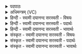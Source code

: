 <details><summary>पदपाठः</summary>

ब्रा॒ह्म॑णासः। पित॑रः। सोम्यासः॑। शि॒वेऽइति॑ शि॒वे। नः॒। द्यावा॑पृथि॒वीऽइति॒ द्यावा॑पृथि॒वी। अ॒ने॒हसा॑। पू॒षा। नः॒। पा॒तु॒। दु॒रि॒तादिति॑ दुःऽइ॒तात् ऋ॒ता॒वृ॒धः॒। ऋ॒त॒वृध॒ इत्यृ॑तऽवृधः। रक्ष॑। माकिः॑। न॒। अ॒घश॑ꣳस॒ इत्य॒घऽश॑ꣳसः। ई॒श॒त॒। ४७।
</details>

<details><summary>अधिमन्त्रम् (VC)</summary>

- धनुर्वेदाऽध्यापका देवताः
- भारद्वाज ऋषिः
- विराड्जगती
- निषादः
</details>

<details><summary>हिन्दी - स्वामी दयानन्द सरस्वती  - विषयः</summary>

किनका सत्कार करना चाहिए, इस विषय को अगले मन्त्र में कहा है ॥
</details>

<details><summary>हिन्दी - स्वामी दयानन्द सरस्वती  - पदार्थः</summary>

पदार्थान्वयभाषाः -  हे मनुष्यो ! जो (सोम्यासः) उत्तम आनन्दकारक गुणों के योग्य (ऋतावृधः) सत्य को बढ़ानेवाले (पितरः) रक्षक (ब्राह्मणासः) वेद और ईश्वर के जानने हारे विद्वान् जन (नः) हमारे लिए कल्याण करने हारे और (अनेहसा) कारणरूप से अविनाशी (द्यावापृथिवी) प्रकाश-पृथिवी (शिवे) कल्याणकारी हों, (पूषा) पुष्टि करने हारा परमात्मा (नः) हम को (दुरितात्) दुष्ट अन्याय के आचरण से (पातु) बचावे, जिससे (नः) हम को मारने को (अघशंसः) पाप की प्रशंसा करने हारा चोर (माकिः) न (ईशत) समर्थ हो, उन विद्वानों की तू (रक्ष) रक्षा कर और चोरों को मार ॥४७ ॥
</details>

<details><summary>हिन्दी - स्वामी दयानन्द सरस्वती  - भावार्थः</summary>

भावार्थभाषाः -  हे मनुष्यो ! जो विद्वान् जन तुम को धर्मयुक्त कर्त्तव्य में प्रवृत्त कर, दुष्ट आचरण से पृथक् रखते, दुष्टाचारियों के बल को नष्ट और हमारी पुष्टि करते, वे सदैव सत्कार करने योग्य हैं ॥४७ ॥
</details>

<details><summary>संस्कृत - स्वामी दयानन्द सरस्वती  - विषयः</summary>

के सत्कर्त्तव्या इत्याह ॥
</details>

<details><summary>संस्कृत - स्वामी दयानन्द सरस्वती  - पदार्थः</summary>

पदार्थान्वयभाषाः -  हे मनुष्याः ! ये सोम्यास ऋतावृधः पितरो ब्राह्मणासो विद्वांसो नः कल्याणकरा अनेहसा द्यावापृथिवी च शिवे भवतः। पूषा परमात्मा नो दुरितात् पातु यतो नो हिंसितुमघशंसो माकिरीशत तान् रक्ष स्तेनाञ्जहि ॥४७ ॥
</details>

<details><summary>संस्कृत - स्वामी दयानन्द सरस्वती  - भावार्थः</summary>

भावार्थभाषाः -  हे मनुष्याः ! ये विद्वांसो युष्मान् धर्म्ये कृत्ये प्रवर्त्य दुष्टाचारात् पृथक् रक्षन्ति, दुष्टाचारिणां बलं निरुन्धन्त्यस्माकं पुष्टिञ्च जनयन्ति, ते सदा सत्कर्त्तव्याः ॥४७ ॥
</details>